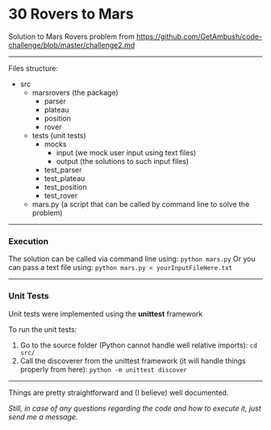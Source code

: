 # 30 Rovers to Mars

Solution to Mars Rovers problem from https://github.com/GetAmbush/code-challenge/blob/master/challenge2.md

---

Files structure:
- src
  - marsrovers (the package)
    - parser
    - plateau
    - position
    - rover
  - tests (unit tests)
    - mocks
      - input (we mock user input using text files)
      - output (the solutions to such input files)
    - test_parser
    - test_plateau
    - test_position
    - test_rover
  - mars.py (a script that can be called by command line to solve the problem)

---
### Execution

The solution can be called via command line using: `python mars.py`
Or you can pass a text file using: `python mars.py < yourInputFileHere.txt`

---
### Unit Tests

Unit tests were implemented using the **unittest** framework

To run the unit tests:
  1. Go to the source folder (Python cannot handle well relative imports): `cd src/`
  2. Call the discoverer from the unittest framework (it will handle things properly from here): `python -m unittest discover`

---

Things are pretty straightforward and (I believe) well documented.

*Still, in case of any questions regarding the code and how to execute it, just send me a message.*
